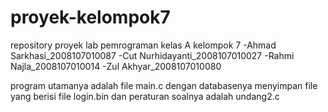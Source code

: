 # proyek-kelompok7
repository proyek lab pemrograman kelas A kelompok 7
-Ahmad Sarkhasi_2008107010087
-Cut Nurhidayanti_2008107010027
-Rahmi Najla_2008107010014
-Zul Akhyar_2008107010080


program utamanya adalah file main.c dengan databasenya menyimpan file yang berisi file login.bin dan peraturan soalnya adalah undang2.c

